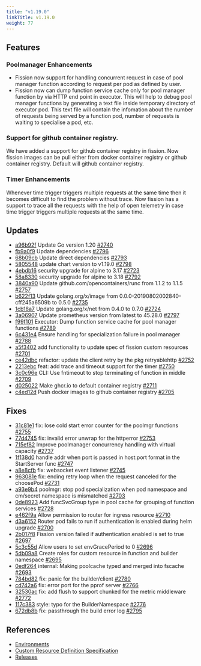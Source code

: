 ```yaml
---
title: "v1.19.0"
linkTitle: v1.19.0
weight: 77
---
```


## Features

### Poolmanager Enhancements

- Fission now support for handling concurrent request in case of pool manager function according to request per pod as defined by user.
- Fission now can dump function service cache only for pool manager function by via HTTP end point in executor. This will help to debug pool manager functions by generating a text file inside temporary directory of executor pod. This text file will contain the infomation about the number of requests being served by a function pod, number of requests is waiting to specialise a pod, etc.

### Support for github container registry.

We have added a support for github container registry in fission. Now fission images can be pull either from docker container registry or github container registry. Default will github container registry.

### Timer Enhancements

Whenever time trigger triggers multiple requests at the same time then it becomes difficult to find the problem without trace. Now fission has a support to trace all the requests with the help of open telemetry in case time trigger triggers multiple requests at the same time.

## Updates

* [a96b92f](https://github.com/fission/fission/commit/a96b92f) Update Go version 1.20 [#2740](https://github.com/fission/fission/pull/2740)
* [fb9a0f9](https://github.com/fission/fission/commit/fb9a0f9) Update dependencies [#2796](https://github.com/fission/fission/pull/2796)
* [68b09cb](https://github.com/fission/fission/commit/68b09cb) Update direct dependencies [#2793](https://github.com/fission/fission/pull/2793)
* [5805548](https://github.com/fission/fission/commit/5805548) update chart version to v1.19.0 [#2798](https://github.com/fission/fission/pull/2798)
* [4ebdb16](https://github.com/fission/fission/commit/4ebdb16) security upgrade for alpine to 3.17 [#2723](https://github.com/fission/fission/pull/2723)
* [58a8330](https://github.com/fission/fission/commit/58a8330) security upgrade for alpine to 3.18 [#2792](https://github.com/fission/fission/pull/2792)
* [3840a90](https://github.com/fission/fission/commit/3840a90) Update github.com/opencontainers/runc from 1.1.2 to 1.1.5 [#2757](https://github.com/fission/fission/pull/2757)
* [b622f13](https://github.com/fission/fission/commit/b622f13) Update golang.org/x/image from 0.0.0-20190802002840-cff245a6509b to 0.5.0 [#2735](https://github.com/fission/fission/pull/2735)
* [1cb18a7](https://github.com/fission/fission/commit/1cb18a7) Update golang.org/x/net from 0.4.0 to 0.7.0 [#2724](https://github.com/fission/fission/pull/2724)
* [3a06907](https://github.com/fission/fission/commit/3a06907) Update prometheus version from latest to 45.28.0 [#2797](https://github.com/fission/fission/pull/2797)
* [f99f101](https://github.com/fission/fission/commit/f99f101) Executor: Dump function service cache for pool manager functions [#2789](https://github.com/fission/fission/pull/2789)
* [6c431e4](https://github.com/fission/fission/commit/6c431e4) Ensure handling for specialization failure in pool manager [#2788](https://github.com/fission/fission/pull/2788)
* [a5f3402](https://github.com/fission/fission/commit/a5f3402) add functionality to update spec of fission custom resources [#2701](https://github.com/fission/fission/pull/2701)
* [ce42dbc](https://github.com/fission/fission/commit/ce42dbc) refactor: update the client retry by the pkg retryablehttp [#2752](https://github.com/fission/fission/pull/2752)
* [2213ebc](https://github.com/fission/fission/commit/2213ebc) feat: add trace and timeout support for the timer [#2750](https://github.com/fission/fission/pull/2750)
* [3c0c96e](https://github.com/fission/fission/commit/3c0c96e) CLI: Use fntimeout to stop terminating of function in middle [#2709](https://github.com/fission/fission/pull/2709)
* [d025022](https://github.com/fission/fission/commit/d025022) Make ghcr.io to default container registry [#2711](https://github.com/fission/fission/pull/2711)
* [c4ed12d](https://github.com/fission/fission/commit/c4ed12d) Push docker images to github container registry [#2705](https://github.com/fission/fission/pull/2705)

## Fixes

* [31c81e1](https://github.com/fission/fission/commit/31c81e1) fix: lose cold start error counter for the poolmgr functions [#2755](https://github.com/fission/fission/pull/2755)
* [77d4745](https://github.com/fission/fission/commit/77d4745) fix: invalid error unwrap for the httperror [#2753](https://github.com/fission/fission/pull/2753)
* [715ef82](https://github.com/fission/fission/commit/715ef82) Improve poolmanager concurrency handling with virtual capacity [#2737](https://github.com/fission/fission/pull/2737)
* [1f138d0](https://github.com/fission/fission/commit/1f138d0) handle addr when port is passed in host:port format in the StartServer func [#2747](https://github.com/fission/fission/pull/2747)
* [a8e8cfb](https://github.com/fission/fission/commit/a8e8cfb) fix: websocket event listener [#2745](https://github.com/fission/fission/pull/2745)
* [963081e](https://github.com/fission/fission/commit/963081e) fix: ending retry loop when the request canceled for the choosePod [#2731](https://github.com/fission/fission/pull/2731)
* [a93e9b4](https://github.com/fission/fission/commit/a93e9b4) poolmgr: stop pod specialization when pod namespace and cm/secret namespace is mismatched [#2703](https://github.com/fission/fission/pull/2703)
* [0de8923](https://github.com/fission/fission/commit/0de8923) Add funcSvcGroup type in pool cache for grouping of function services [#2728](https://github.com/fission/fission/pull/2728)
* [e462f9a](https://github.com/fission/fission/commit/e462f9a) Allow permission to router for ingress resource [#2710](https://github.com/fission/fission/pull/2710)
* [d3a6152](https://github.com/fission/fission/commit/d3a6152) Router pod fails to run if authentication is enabled during helm upgrade [#2700](https://github.com/fission/fission/pull/2700)
* [2b017f8](https://github.com/fission/fission/commit/2b017f8) Fission version failed if authentication.enabled is set to true [#2697](https://github.com/fission/fission/pull/2697)
* [5c3c55d](https://github.com/fission/fission/commit/5c3c55d) Allow users to set envGracePeriod to 0 [#2696](https://github.com/fission/fission/pull/2696)
* [5db09a8](https://github.com/fission/fission/commit/5db09a8) Create roles for custom resource in function and builder namespace [#2695](https://github.com/fission/fission/pull/2695)
* [0edf264](https://github.com/fission/fission/commit/0edf264) internal: Making poolcache typed and merged into fscache [#2693](https://github.com/fission/fission/pull/2693)
* [784bd82](https://github.com/fission/fission/commit/784bd82) fix: panic for the builder/client [#2780](https://github.com/fission/fission/pull/2780)
* [cd742a6](https://github.com/fission/fission/commit/cd742a6) fix: error port for the pprof server [#2766](https://github.com/fission/fission/pull/2766)
* [32530ac](https://github.com/fission/fission/commit/32530ac) fix: add flush to support chunked for the metric middleware [#2772](https://github.com/fission/fission/pull/2772)
* [117c383](https://github.com/fission/fission/commit/117c383) style: typo for the BuilderNamespace [#2776](https://github.com/fission/fission/pull/2776)
* [672db8b](https://github.com/fission/fission/commit/672db8b) fix: passthrough the build error log [#2795](https://github.com/fission/fission/pull/2795)

## References

- [Environments](/environments/)
- [Custom Resource Definition Specification](https://doc.crds.dev/github.com/fission/fission)
- [Releases](https://github.com/fission/fission/releases)
